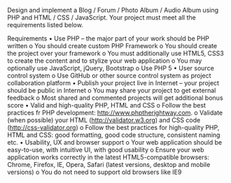 
Design and implement a Blog / Forum / Photo Album / Audio Album using PHP and HTML / CSS / JavaScript. Your project must meet all the requirements listed below.

Requirements
•	Use PHP – the major part of your work should be PHP written
o	You should create custom PHP Framework
o	You should create the project over your framework
o	You must additionally use HTML5, CSS3 to create the content and to stylize your web application
o	You may optionally use JavaScript, jQuery, Bootstrap
o	Use PHP 5
•	User source control system
o	Use GitHub or other source control system as project collaboration platform
•	Publish your project live in Internet – your project should be public in Internet
o	You may share your project to get external feedback
o	Most shared and commented projects will get additional bonus score
•	Valid and high-quality PHP, HTML and CSS
o	Follow the best practices fr PHP development: http://www.phptherightway.com.
o	Validate (when possible) your HTML (http://validator.w3.org) and CSS code (http://css-validator.org)
o	Follow the best practices for high-quality PHP, HTML and CSS: good formatting, good code structure, consistent naming etc.
•	Usability, UX and browser support
o	Your web application should be easy-to-use, with intuitive UI, with good usability
o	Ensure your web application works correctly in the latest HTML5-compatible browsers: Chrome, Firefox, IE, Opera, Safari (latest versions, desktop and mobile versions)
o	You do not need to support old browsers like IE9
